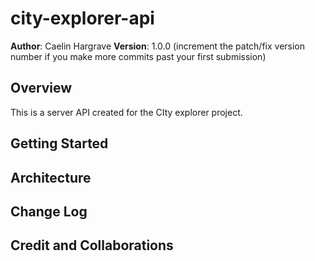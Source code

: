# city-explorer-api


**Author**: Caelin Hargrave
**Version**: 1.0.0 (increment the patch/fix version number if you make more commits past your first submission)

## Overview

This is a server API created for the CIty explorer project.

## Getting Started
<!-- What are the steps that a user must take in order to build this app on their own machine and get it running? -->

## Architecture
<!-- Provide a detailed description of the application design. What technologies (languages, libraries, etc) you're using, and any other relevant design information. -->

## Change Log
<!-- Use this area to document the iterative changes made to your application as each feature is successfully implemented. Use time stamps. Here's an example:

01-01-2001 4:59pm - Application now has a fully-functional express server, with a GET route for the location resource. -->

## Credit and Collaborations
